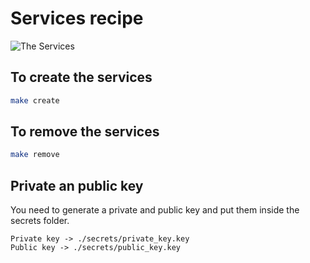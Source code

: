 # Services recipe

![The Services](https://i.imgflip.com/13x8kc.jpg)

## To create the services
```bash
make create
```

## To remove the services
```bash
make remove
```

## Private an public key

You need to generate a private and public key and put them inside the secrets folder.

```
Private key -> ./secrets/private_key.key
Public key -> ./secrets/public_key.key
```